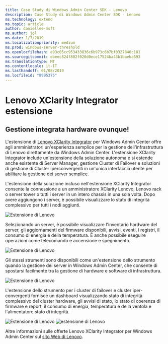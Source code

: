 ```yaml
---
title: Case Study di Windows Admin Center SDK - Lenovo
description: Case Study di Windows Admin Center SDK - Lenovo
ms.technology: extend
ms.topic: article
author: daniellee-msft
ms.author: jol
ms.date: 1/7/2019
ms.localizationpriority: medium
ms.prod: windows-server-threshold
ms.openlocfilehash: e93c05cc953433836c6b973c6b7bf0327840c181
ms.sourcegitcommit: ebeec824f802f020d0ece17524ba43b1baeba893
ms.translationtype: MT
ms.contentlocale: it-IT
ms.lasthandoff: 01/08/2019
ms.locfileid: "8995375"
---
```

# Lenovo XClarity Integrator estensione

## Gestione integrata hardware ovunque!

L'estensione di [Lenovo XClarity Integrator](https://www.lenovo.com/us/en/data-center/software/systems-management/XClarity-Integrator/p/WMD00000370) per Windows Admin Center offre agli amministratori un'esperienza semplice per la gestione dell'infrastruttura di Lenovo direttamente da Windows Admin Center. L'estensione XClarity Integrator include un'estensione della soluzione autonoma e si estende anche esistente di Server Manager, gestione Cluster di Failover e soluzioni di gestione di Cluster iperconvergenti in un'unica interfaccia utente per abilitare la gestione dei server semplice. 

L'estensione della soluzione incluso nell'estensione XClarity Integrator consente la connessione a un amministratore XClarity Lenovo, Lenovo rack o server tower o tutti i server in un intero chassis in una sola volta. Dopo avere aggiungono i server, è possibile visualizzare lo stato di integrità complessivo per tutti i nodi aggiunti.

![Estensione di Lenovo](../../media/extend-case-study-lenovo/lenovo-1.png)

Selezionando un server, è possibile visualizzare l'inventario hardware del server, gli aggiornamenti del firmware disponibili, avvisi, eventi, i registri, il consumo di energia e della temperatura. È anche possibile eseguire operazioni come telecomando e accensione e spegnimento.

![Estensione di Lenovo](../../media/extend-case-study-lenovo/lenovo-2.png)

Gli stessi strumenti sono disponibili come un'estensione dello strumento quando la gestione dei server in Windows Admin Center, che consente di spostarsi facilmente tra la gestione di hardware e software di infrastruttura.

![Estensione di Lenovo](../../media/extend-case-study-lenovo/lenovo-3.png)

L'estensione dello strumento per i cluster di failover e cluster iper-convergenti fornisce un dashboard visualizzando stato di integrità complessivo del cluster hardware, gli avvisi di stato, lo stato di coerenza di firmware e report, il consumo di energia, temperatura e della ventola e l'alimentatore stato di integrità.

![Estensione di Lenovo](../../media/extend-case-study-lenovo/lenovo-4.png)
![estensione di Lenovo](../../media/extend-case-study-lenovo/lenovo-5.png)

Altre informazioni sulle offerte Lenovo XClarity Integrator per Windows Admin Center sul [sito Web di Lenovo](https://support.lenovo.com/us/en/solutions/ht507549).